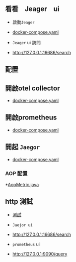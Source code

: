 ## 看看　Jeager　ui

* 啟動`Jeager`

- [docker-compose.yaml](jaeger/docker-compose.yaml)

* `Jeager` ui 訪問

- http://127.0.0.1:16686/search

## 配置

## 開啟otel collector

* [docker-compose.yaml](otel/docker-compose.yaml)

## 開啟prometheus

* [docker-compose.yaml](prometheus/docker-compose.yaml)

## 開起 `Jaegor`

* [docker-compose.yaml](jaeger/docker-compose.yaml)

### AOP 配置

*[AopMetric.java](src/main/java/com/fenrir/example/opentelemetryjava/metric/AopMetric.java)


## http 測試

- [測試](./http-test/test.http)

* `Jaejor ui`
 - http://127.0.0.1:16686/search


* `prometheus` ui
- http://127.0.0.1:9090/query